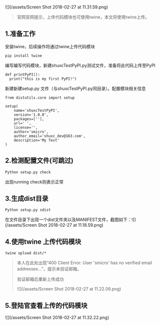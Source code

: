 ![](/assets/Screen Shot 2018-02-27 at 11.31.59.png)

> 官网官网提示，上传代码模块也可使用twine，本文将使用twine上传。

## 1.准备工作

安装twine，后续操作将通过twine上传代码模块

```
pip install twine
```

编写编写代码模块，新建shuxcTestPyPI.py测试文件，准备将此代码上传至PyPI

```
def printPyPI():
  print("this is my first PyPI!")
```

新建新建setup.py 文件（与shuxcTestPyPI.py同目录）。配置模块相关信息

```
from distutils.core import setup

setup(
    name='shuxcTestPyPI',
    version='1.0.0',
    packages=[''],
    url=' ',
    license='',
    author='smicro',
    author_email='shuxc_dev@163.com',
    description='My Test'
)
```

## 2.检测配置文件\(可跳过\)

```
Python setup.py check
```

出现running check则表示正常

## 3.生成dist目录

```
Python setup.py sdist
```

在文件目录下出现一个dist文件夹以及MANIFEST文件，截图如下：![](/assets/Screen Shot 2018-02-27 at 11.18.59.png)

## 4.使用twine 上传代码模块

```
twine upload dist/*
```

> 本人在此处出现“400 Client Error: User 'smicro' has no verified email addresses...”，提示未验证邮箱。
>
> 验证邮箱后重新上传成功
>
> ![](/assets/Screen Shot 2018-02-27 at 11.22.06.png)

## 5.登陆官查看上传的代码模块

![](/assets/Screen Shot 2018-02-27 at 11.32.22.png)



